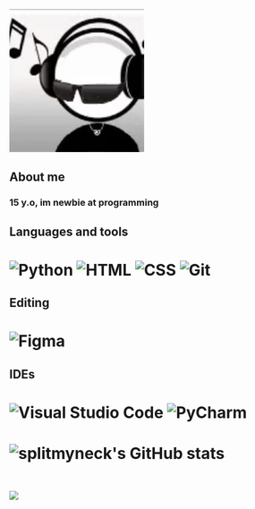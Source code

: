 ![Header](https://github.com/splitmyneck/splitmyneck/blob/main/2dc8308e3a604ebe808006e77f35b11d(1).jpg)

## About me
### 15 y.o, im newbie at programming

## Languages and tools
# ![Python](https://img.shields.io/badge/Python-000000?style=for-the-badge&logo=python&logoColor=FFFFFF) ![HTML](https://img.shields.io/badge/HTML-000000?style=for-the-badge&logo=html5&logoColor=FFFFFF) ![CSS](https://img.shields.io/badge/CSS-000000?style=for-the-badge&logo=css3&logoColor=FFFFFF) ![Git](https://img.shields.io/badge/GIT-000000?style=for-the-badge&logo=git&logoColor=white)

##  Editing
# ![Figma](https://img.shields.io/badge/figma-000000?style=for-the-badge&logo=figma&logoColor=white)

## IDEs 
# ![Visual Studio Code](https://img.shields.io/badge/Visual%20Studio%20Code-000000.svg?style=for-the-badge&logo=visual-studio-code&logoColor=white) ![PyCharm](https://img.shields.io/badge/PyCharm-000000.svg?style=for-the-badge&logo=pycharm&logoColor=white)

# ![splitmyneck's GitHub stats](https://github-readme-stats.vercel.app/api?username=splitmyneck&hide=contribs,prs&show_icons=true&theme=graywhite)
# ![](https://github-readme-stats.vercel.app/api/top-langs/?username=splitmyneck&theme=graywhite&show_border=false&include_all_commits=false&count_private=false&layout=compact)
